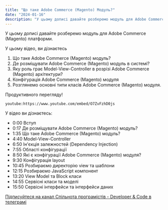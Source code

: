 ```yaml
---
title: "Що таке Adobe Commerce (Magento) Модуль?"
date: "2024-01-16"
description: "У цьому дописі давайте розберемо модуль для Adobe Commerce (Magento) платформи."
---
```


У цьому дописі давайте розберемо модуль для Adobe Commerce (Magento) платформи.

У цьому відео, ви дізнаєтесь
1. Що таке Adobe Commerce (Magento) модуль?
2. Де розміщувати Adobe Commerce (Magento) модуль в системі?
3. Яку роль грає Model-View-Controller в розрізі Adobe Commerce (Magento) архітектури?
4. Конфігурація Adobe Commerce (Magento) модуля
5. Розглянемо основні типи класів Adobe Commerce (Magento) модуля.

Продуктивного перегляду!

`youtube:https://www.youtube.com/embed/O7ZvFzhD0js`

У відео ви дізнаєтесь:
- 0:00 Вступ
- 0:17 Де розміщувати Adobe Commerce (Magento) модуль?
- 1:35 Що таке Adobe Commerce (Magento) модуль?
- 4:40 Model-View-Controller
- 6:50 Ін'єкція залежностей (Dependency Injection)
- 7:55 Області конфігурації
- 8:50 Які є конфігурації Adobe Commerce (Magento) модуля?
- 9:30 Конфігурація layout
- 10:45 Розбираємо директорію view та шаблони
- 12:15 Розбираємо JavaScript компонент
- 13:20 View Model та Block класи
- 14:55 Сервісні класи та моделі
- 15:50 Сервісні інтерфейси та інтерфейси даних

[Підписуйтеся на канал Спільнота програмістів - Developer & Code в телеграмі](https://t.me/developerandcode)

